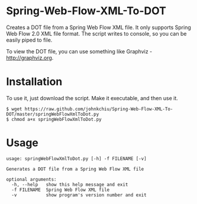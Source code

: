 Spring-Web-Flow-XML-To-DOT
==========================

Creates a DOT file from a Spring Web Flow XML file.  It only supports Spring Web
Flow 2.0 XML file format.  The script writes to console, so you can be easily 
piped to file.

To view the DOT file, you can use something like Graphviz - http://graphviz.org.

Installation
============
To use it, just download the script.  Make it executable, and then use it.
```
$ wget https://raw.github.com/johnkchiu/Spring-Web-Flow-XML-To-DOT/master/springWebFlowXmlToDot.py
$ chmod a+x springWebFlowXmlToDot.py
```

Usage
=====
```
usage: springWebFlowXmlToDot.py [-h] -f FILENAME [-v]

Generates a DOT file from a Spring Web Flow XML file

optional arguments:
  -h, --help   show this help message and exit
  -f FILENAME  Spring Web Flow XML file
  -v           show program's version number and exit
```